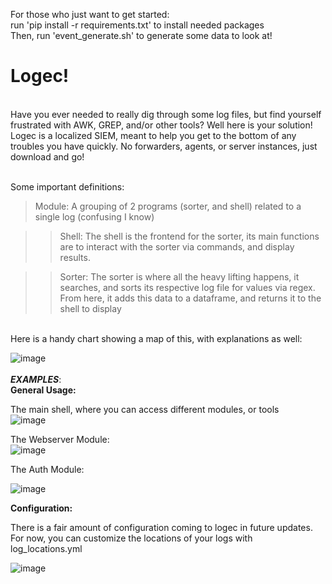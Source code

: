 For those who just want to get started: <br>
run 'pip install -r requirements.txt' to install needed packages <br>
Then, run 'event_generate.sh' to generate some data to look at!<br>

# Logec! <br>
<br>
Have you ever needed to really dig through some log files, but find yourself frustrated with AWK, GREP, and/or other tools? Well here is your solution!
Logec is a localized SIEM, meant to help you get to the bottom of any troubles you have quickly. No forwarders, agents, or server instances, just download and go! <br><br>

Some important definitions: <br>

> Module: A grouping of 2 programs (sorter, and shell) related to a single log (confusing I know) <br>

  >> Shell: The shell is the frontend for the sorter, its main functions are to interact with the sorter via commands, and display results. <br>

  >> Sorter: The sorter is where all the heavy lifting happens, it searches, and sorts its respective log file for values via regex. From here, it adds
          this data to a dataframe, and returns it to the shell to display <br>
<br>
Here is a handy chart showing a map of this, with explanations as well:<br>

![image](https://user-images.githubusercontent.com/91687869/200751535-36431c39-8345-40b4-b094-774eaa396648.png)
<br>
<br>
***EXAMPLES***:  <br>
**General Usage:** <br>

The main shell, where you can access different modules, or tools <br>
![image](https://user-images.githubusercontent.com/91687869/200749965-538642b5-0a8f-41c9-a897-a0923b80be8a.png)<br>

The Webserver Module:<br>
![image](https://user-images.githubusercontent.com/91687869/200753677-b6fbf80b-059f-47e3-b531-08bbd1f6ad3a.png)<br>

The Auth Module:<br>

![image](https://user-images.githubusercontent.com/91687869/200753786-25b3ddf0-a15f-45f2-ac07-2deb46c303fb.png)<br>


**Configuration:** <br>

There is a fair amount of configuration coming to logec in future updates. For now, you can customize the locations of your logs with
log_locations.yml <br>

![image](https://user-images.githubusercontent.com/91687869/200753280-6a953530-ef46-4ed9-a498-ec63e9c085d2.png)

